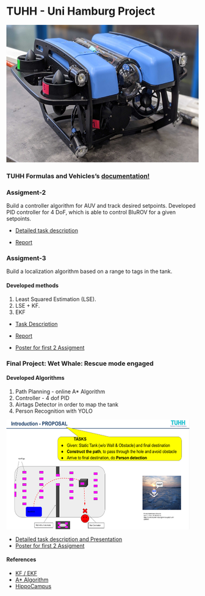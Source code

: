 # TUHH - Uni Hamburg Project 

<img src="/documents/BlurROV2.jpg" width="600" height="360" />

### TUHH Formulas and Vehicles’s [documentation!](https://hippocampusrobotics.github.io/fav_docs/)

### Assigment-2
Build a controller algorithm for AUV and track desired setpoints.
Developed PID controller for 4 DoF, which is able to control BluROV for a given setpoints.

- [Detailed task description](documents/FAV20_Assignment_2.pdf)

- [Report](documents/Assignment2_Group4.pdf)

### Assigment-3
Build a localization algorithm based on a range to tags in the tank.

#### Developed methods 
1.  Least Squared Estimation (LSE). 
2.  LSE + KF. 
3.  EKF

- [Task Description](documents/FAV20_Assignment_3.pdf)

- [Report](documents/FAV_Report_20210127.pdf)

- [Poster for first 2 Assigment](documents/Poster_Group4.pdf)

### Final Project: Wet Whale: Rescue mode engaged
#### Developed Algorithms
1. Path Planning - online A* Algorithm 
2. Controller - 4 dof PID
3. Airtags Detector in order to map the tank
4. Person Recognition with YOLO


<img src="/documents/proposal.png" width="480" height="288" />

- [Detailed task description and Presentation](documents/Group4_Wet_Whale_final_presentation.pdf)
- [Poster for first 2 Assigment](documents/Final_project_report_20210201.pdf)


#### References
-	[KF / EKF ](https://dsp.stackexchange.com/questions/8860/kalman-filter-for-position-and-velocity-introducing-speed-estimates/8869)
-	[A* Algorithm](http://theory.stanford.edu/~amitp/GameProgramming/Heuristics.html)
- [HippoCampus](https://hippocampusrobotics.github.io/)
